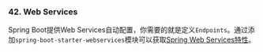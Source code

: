 ### 42. Web Services
Spring Boot提供Web Services自动配置，你需要的就是定义`Endpoints`。通过添加`spring-boot-starter-webservices`模块可以获取[Spring Web Services特性](http://docs.spring.io/spring-ws/docs/2.3.0.RELEASE/reference/htmlsingle)。
